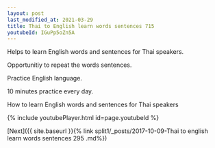 ```yaml
---
layout: post
last_modified_at: 2021-03-29
title: Thai to English learn words sentences 715 
youtubeId: IGuPp5oZn5A
---
```

 
 
Helps to learn English words and sentences for Thai speakers.

Opportunitiy to repeat the words sentences. 

Practice English language. 
 
10 minutes practice every day. 
 
How to learn English words and sentences for Thai speakers 
 
{% include youtubePlayer.html id=page.youtubeId %}
 
 
[Next]({{ site.baseurl }}{% link  split1/_posts/2017-10-09-Thai to english learn words sentences 295 .md%})
 

